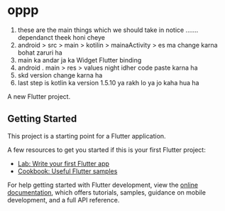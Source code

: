 # oppp
1. these are the main things which we should take in notice .......
dependanct theek honi cheye
2. android > src >  main > kotilin >  mainaActivity > es ma change karna bohat zaruri ha
3. main ka andar ja ka Widget Flutter binding
4. android . main > res > values night idher code paste karna ha
5. skd version change karna ha
6. last step is kotlin ka version 1.5.10 ya rakh lo ya jo kaha hua ha  

A new Flutter project.

## Getting Started

This project is a starting point for a Flutter application.

A few resources to get you started if this is your first Flutter project:

- [Lab: Write your first Flutter app](https://docs.flutter.dev/get-started/codelab)
- [Cookbook: Useful Flutter samples](https://docs.flutter.dev/cookbook)

For help getting started with Flutter development, view the
[online documentation](https://docs.flutter.dev/), which offers tutorials,
samples, guidance on mobile development, and a full API reference.
